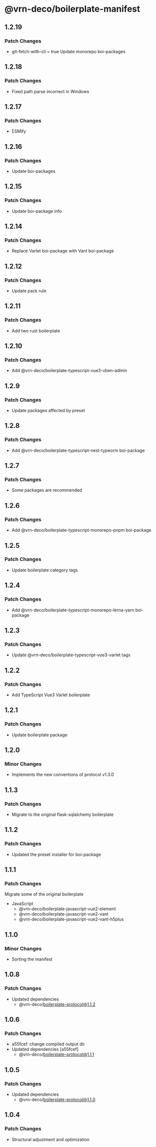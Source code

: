 # @vrn-deco/boilerplate-manifest

## 1.2.19

### Patch Changes

- git-fetch-with-cli = true
  Update monorepo boi-packages

## 1.2.18

### Patch Changes

- Fixed path parse incorrect in Windows

## 1.2.17

### Patch Changes

- ESMify

## 1.2.16

### Patch Changes

- Update boi-packages

## 1.2.15

### Patch Changes

- Update boi-package info

## 1.2.14

### Patch Changes

- Replace Varlet boi-package with Vant boi-package

## 1.2.12

### Patch Changes

- Update pack rule

## 1.2.11

### Patch Changes

- Add two rust boilerplate

## 1.2.10

### Patch Changes

- Add @vrn-deco/boilerplate-typescript-vue3-vben-admin

## 1.2.9

### Patch Changes

- Update packages affected by preset

## 1.2.8

### Patch Changes

- Add @vrn-deco/boilerplate-typescript-nest-typeorm boi-package

## 1.2.7

### Patch Changes

- Some packages are recommended

## 1.2.6

### Patch Changes

- Add @vrn-deco/boilerplate-typescript-monorepo-pnpm boi-package

## 1.2.5

### Patch Changes

- Update boilerplate category tags

## 1.2.4

### Patch Changes

- Add @vrn-deco/boilerplate-typescript-monorepo-lerna-yarn boi-package

## 1.2.3

### Patch Changes

- Update @vrn-deco/boilerplate-typescript-vue3-varlet tags

## 1.2.2

### Patch Changes

- Add TypeScript Vue3 Varlet boilerplate

## 1.2.1

### Patch Changes

- Update boilerplate package

## 1.2.0

### Minor Changes

- Implements the new conventions of protocol v1.3.0

## 1.1.3

### Patch Changes

- Migrate to the original flask-sqlalchemy boilerplate

## 1.1.2

### Patch Changes

- Updated the preset installer for boi-package

## 1.1.1

### Patch Changes

Migrate some of the original boilerplate

- JavaScript
  - @vrn-deco/boilerplate-javascript-vue2-element
  - @vrn-deco/boilerplate-javascript-vue2-vant
  - @vrn-deco/boilerplate-javascript-vue2-vant-h5plus

## 1.1.0

### Minor Changes

- Sorting the manifest

## 1.0.8

### Patch Changes

- Updated dependencies
  - @vrn-deco/boilerplate-protocol@1.1.2

## 1.0.6

### Patch Changes

- a55fcef: change compiled output dir
- Updated dependencies [a55fcef]
  - @vrn-deco/boilerplate-protocol@1.1.1

## 1.0.5

### Patch Changes

- Updated dependencies
  - @vrn-deco/boilerplate-protocol@1.1.0

## 1.0.4

### Patch Changes

- Structural adjustment and optimization
